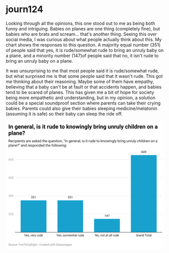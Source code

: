 # journ124
Looking through all the opinions, this one stood out to me as being both funny and intriguing. Babies on planes are one thing (completely fine), but babies who are brats and scream... that's another thing. Seeing this over social media, I was curious about what people actually think about this. My chart shows the responses to this question. A majority equal number (351) of people said that yes, it is rude/somewhat rude to bring an unruly baby on a plane, and a minority number (147)of  people said that no, it isn't rude to bring an unruly baby on a plane.

It was unsurprising to me that most people said it is rude/somewhat rude, but what surprised me is that some people said that it wasn't rude. This got me thinking about their reasoning. Maybe some of them have empathy, believing that a baby can't be at fault or that accidents happen, and babies tend to be scared of planes. This has given me a bit of hope for society being more empathetic and understanding, but in my opinion, a solution could be a special soundproof section where parents can take their crying babies. Parents could also give their babies sleeping medicine/melatonin (assuming it is safe) so their baby can sleep the ride off.

![Chart of response to the question, "In general, is it rude to knowingly bring unruly children on a plane?"](PyhE8-in-general-is-it-rude-to-knowingly-bring-unruly-children-on-a-plane-.png)
